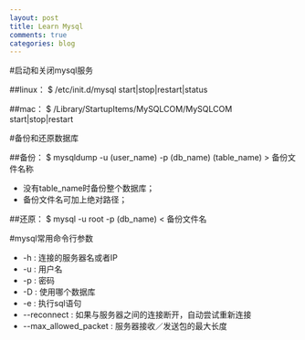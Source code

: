 ```yaml
---
layout: post
title: Learn Mysql
comments: true
categories: blog
---
```


#启动和关闭mysql服务

##linux：
$ /etc/init.d/mysql start|stop|restart|status

##mac：
$ /Library/StartupItems/MySQLCOM/MySQLCOM start|stop|restart

#备份和还原数据库

##备份：
$ mysqldump -u (user_name) -p (db_name) (table_name) > 备份文件名称

* 没有table_name时备份整个数据库；
* 备份文件名可加上绝对路径；

##还原：
$ mysql -u root -p (db_name) < 备份文件名

#mysql常用命令行参数
* -h : 连接的服务器名或者IP
* -u : 用户名
* -p : 密码
* -D : 使用哪个数据库
* -e : 执行sql语句
* --reconnect : 如果与服务器之间的连接断开，自动尝试重新连接
* --max_allowed_packet : 服务器接收／发送包的最大长度